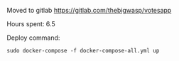Moved to gitlab https://gitlab.com/thebigwasp/votesapp

Hours spent: 6.5

Deploy command:
```
sudo docker-compose -f docker-compose-all.yml up
```
